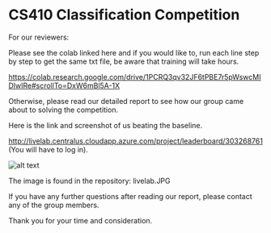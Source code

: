 # CS410 Classification Competition

For our reviewers:

Please see the colab linked here and if you would like to, run each line step by step to get the same txt file, be aware that training will take hours. 

https://colab.research.google.com/drive/1PCRQ3qv32JF6tPBE7r5pWswcMIDlwIRe#scrollTo=DxW6mBl5A-1X

Otherwise, please read our detailed report to see how our group came about to solving the competition.

Here is the link and screenshot of us beating the baseline.

http://livelab.centralus.cloudapp.azure.com/project/leaderboard/303268761
(You will have to log in).


![alt text](https://github.com/thecheebo/CourseProject/livelab.JPG?raw=true)

The image is found in the repository: livelab.JPG

If you have any further questions after reading our report, please contact any of the group members.

Thank you for your time and consideration.




